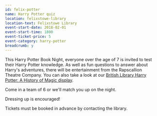 ```yaml
---
id: felix-potter
name: Harry Potter quiz
location: felixstowe-library
location-text: Felixstowe Library
event-start-date: 2018-02-01
event-start-time: 1800
event-ticket-price: 5
event-category: harry-potter
breadcrumb: y
---
```


This Harry Potter Book Night, everyone over the age of 7 is invited to test their Harry Potter knowledge. As well as fun questions to answer about Harry's adventures, there will be entertainment from the Rapscallion Theatre Company. You can also take a look at our [British Library Harry Potter: A History of Magic display](/events/felixstowe-2018-01-05-history-of-magic/).

Come in a team of 6 or we'll match you up on the night.

Dressing up is encouraged!

Tickets must be booked in advance by contacting the library.
